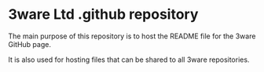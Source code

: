 # 3ware Ltd .github repository

The main purpose of this repository is to host the README file for the 3ware GitHub page.

It is also used for hosting files that can be shared to all 3ware repositories.
